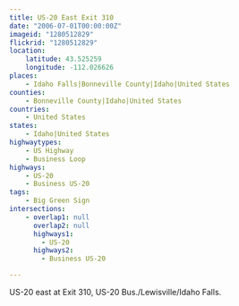 ```yaml
---
title: US-20 East Exit 310
date: "2006-07-01T00:00:00Z"
imageid: "1280512829"
flickrid: "1280512829"
location:
    latitude: 43.525259
    longitude: -112.026626
places:
    - Idaho Falls|Bonneville County|Idaho|United States
counties:
    - Bonneville County|Idaho|United States
countries:
    - United States
states:
    - Idaho|United States
highwaytypes:
    - US Highway
    - Business Loop
highways:
    - US-20
    - Business US-20
tags:
    - Big Green Sign
intersections:
    - overlap1: null
      overlap2: null
      highways1:
        - US-20
      highways2:
        - Business US-20

---
```

US-20 east at Exit 310, US-20 Bus./Lewisville/Idaho Falls.